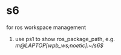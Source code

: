 # s6
for ros workspace management

1. use ps1 to show ros_package_path, e.g. *m@LAPTOP[wpb_ws;noetic]:~/s6$*
